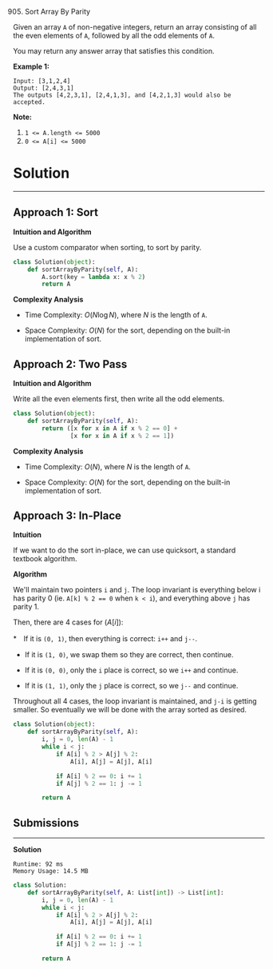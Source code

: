 905. Sort Array By Parity

Given an array `A` of non-negative integers, return an array consisting of all the even elements of `A`, followed by all the odd elements of `A`.

You may return any answer array that satisfies this condition.

 

**Example 1:**
```
Input: [3,1,2,4]
Output: [2,4,3,1]
The outputs [4,2,3,1], [2,4,1,3], and [4,2,1,3] would also be accepted.
```

**Note:**

1. `1 <= A.length <= 5000`
1. `0 <= A[i] <= 5000`

# Solution
---

## Approach 1: Sort
**Intuition and Algorithm**

Use a custom comparator when sorting, to sort by parity.

```python
class Solution(object):
    def sortArrayByParity(self, A):
        A.sort(key = lambda x: x % 2)
        return A
```

**Complexity Analysis**

* Time Complexity: $O(N \log N)$, where $N$ is the length of `A`.

* Space Complexity: $O(N)$ for the sort, depending on the built-in implementation of sort.

## Approach 2: Two Pass
**Intuition and Algorithm**

Write all the even elements first, then write all the odd elements.

```python
class Solution(object):
    def sortArrayByParity(self, A):
        return ([x for x in A if x % 2 == 0] +
                [x for x in A if x % 2 == 1])
```

**Complexity Analysis**

* Time Complexity: $O(N)$, where $N$ is the length of `A`.

* Space Complexity: $O(N)$ for the sort, depending on the built-in implementation of sort.

## Approach 3: In-Place
**Intuition**

If we want to do the sort in-place, we can use quicksort, a standard textbook algorithm.

**Algorithm**

We'll maintain two pointers `i` and `j`. The loop invariant is everything below i has parity 0 (ie. `A[k] % 2 == 0` when `k < i`), and everything above `j` has parity 1.

Then, there are 4 cases for ($A[i] % 2$):

*　If it is `(0, 1)`, then everything is correct: `i++` and `j--`.

* If it is `(1, 0)`, we swap them so they are correct, then continue.

* If it is `(0, 0)`, only the `i` place is correct, so we `i++` and continue.

* If it is `(1, 1)`, only the `j` place is correct, so we `j--` and continue.

Throughout all 4 cases, the loop invariant is maintained, and `j-i` is getting smaller. So eventually we will be done with the array sorted as desired.

```python
class Solution(object):
    def sortArrayByParity(self, A):
        i, j = 0, len(A) - 1
        while i < j:
            if A[i] % 2 > A[j] % 2:
                A[i], A[j] = A[j], A[i]

            if A[i] % 2 == 0: i += 1
            if A[j] % 2 == 1: j -= 1

        return A
```

## Submissions
---
**Solution**
```
Runtime: 92 ms
Memory Usage: 14.5 MB
```
```python
class Solution:
    def sortArrayByParity(self, A: List[int]) -> List[int]:
        i, j = 0, len(A) - 1
        while i < j:
            if A[i] % 2 > A[j] % 2:
                A[i], A[j] = A[j], A[i]

            if A[i] % 2 == 0: i += 1
            if A[j] % 2 == 1: j -= 1

        return A
```
